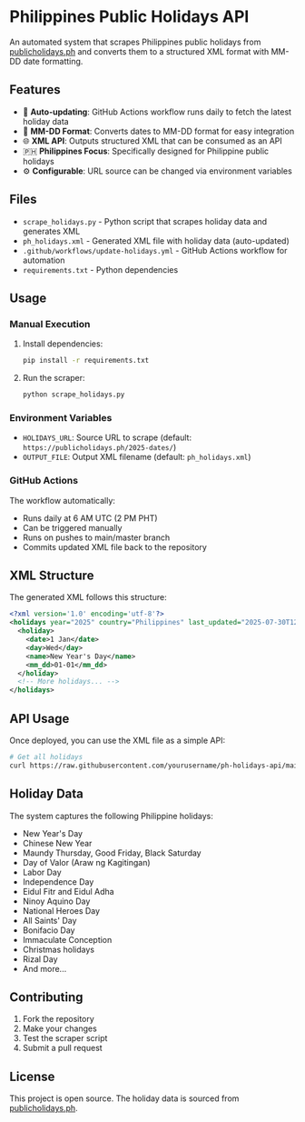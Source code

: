 # Philippines Public Holidays API

An automated system that scrapes Philippines public holidays from [publicholidays.ph](https://publicholidays.ph) and converts them to a structured XML format with MM-DD date formatting.

## Features

- 🔄 **Auto-updating**: GitHub Actions workflow runs daily to fetch the latest holiday data
- 📅 **MM-DD Format**: Converts dates to MM-DD format for easy integration
- 🌐 **XML API**: Outputs structured XML that can be consumed as an API
- 🇵🇭 **Philippines Focus**: Specifically designed for Philippine public holidays
- ⚙️ **Configurable**: URL source can be changed via environment variables

## Files

- `scrape_holidays.py` - Python script that scrapes holiday data and generates XML
- `ph_holidays.xml` - Generated XML file with holiday data (auto-updated)
- `.github/workflows/update-holidays.yml` - GitHub Actions workflow for automation
- `requirements.txt` - Python dependencies

## Usage

### Manual Execution

1. Install dependencies:
   ```bash
   pip install -r requirements.txt
   ```

2. Run the scraper:
   ```bash
   python scrape_holidays.py
   ```

### Environment Variables

- `HOLIDAYS_URL`: Source URL to scrape (default: `https://publicholidays.ph/2025-dates/`)
- `OUTPUT_FILE`: Output XML filename (default: `ph_holidays.xml`)

### GitHub Actions

The workflow automatically:
- Runs daily at 6 AM UTC (2 PM PHT)
- Can be triggered manually
- Runs on pushes to main/master branch
- Commits updated XML file back to the repository

## XML Structure

The generated XML follows this structure:

```xml
<?xml version='1.0' encoding='utf-8'?>
<holidays year="2025" country="Philippines" last_updated="2025-07-30T12:36:20.210509">
  <holiday>
    <date>1 Jan</date>
    <day>Wed</day>
    <name>New Year's Day</name>
    <mm_dd>01-01</mm_dd>
  </holiday>
  <!-- More holidays... -->
</holidays>
```

## API Usage

Once deployed, you can use the XML file as a simple API:

```bash
# Get all holidays
curl https://raw.githubusercontent.com/yourusername/ph-holidays-api/main/ph_holidays.xml
```

## Holiday Data

The system captures the following Philippine holidays:
- New Year's Day
- Chinese New Year
- Maundy Thursday, Good Friday, Black Saturday
- Day of Valor (Araw ng Kagitingan)
- Labor Day
- Independence Day
- Eidul Fitr and Eidul Adha
- Ninoy Aquino Day
- National Heroes Day
- All Saints' Day
- Bonifacio Day
- Immaculate Conception
- Christmas holidays
- Rizal Day
- And more...

## Contributing

1. Fork the repository
2. Make your changes
3. Test the scraper script
4. Submit a pull request

## License

This project is open source. The holiday data is sourced from [publicholidays.ph](https://publicholidays.ph).
